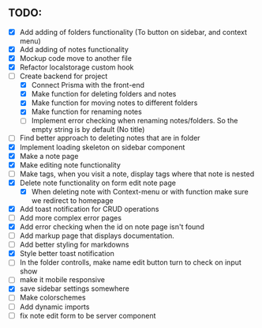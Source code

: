 ## TODO:

- [x] Add adding of folders functionality (To button on sidebar, and context menu)
- [x] Add adding of notes functionality
- [x] Mockup code move to another file
- [x] Refactor localstorage custom hook
- [ ] Create backend for project
  - [x] Connect Prisma with the front-end
  - [x] Make function for deleting folders and notes
  - [x] Make function for moving notes to different folders
  - [x] Make function for renaming notes
  - [ ] Implement error checking when renaming notes/folders. So the empty string is by default (No title)
- [ ] Find better approach to deleting notes that are in folder
- [x] Implement loading skeleton on sidebar component
- [x] Make a note page
- [x] Make editing note functionality
- [ ] Make tags, when you visit a note, display tags where that note is nested
- [x] Delete note functionality on form edit note page
  - [x] When deleting note with Context-menu or with function make sure we redirect to homepage
- [x] Add toast notification for CRUD operations
- [ ] Add more complex error pages
- [x] Add error checking when the id on note page isn't found
- [ ] Add markup page that displays documentation.
- [ ] Add better styling for markdowns
- [x] Style better toast notification
- [ ] In the folder controlls, make name edit button turn to check on input show
- [ ] make it mobile responsive
- [x] save sidebar settings somewhere
- [ ] Make colorschemes
- [ ] Add dynamic imports
- [ ] fix note edit form to be server component
